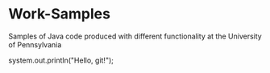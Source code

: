 # Work-Samples
Samples of Java code produced with different functionality at the University of Pennsylvania


system.out.println("Hello, git!");

